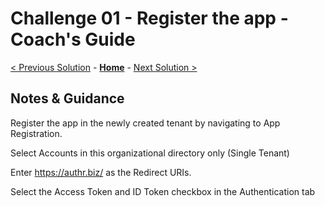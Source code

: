 # Challenge 01 - Register the app - Coach's Guide 

[< Previous Solution](./Solution-00.md) - **[Home](./README.md)** - [Next Solution >](./Solution-02.md)

## Notes & Guidance


Register the app in the newly created tenant by navigating to App Registration.

Select Accounts in this organizational directory only (Single Tenant)

Enter https://authr.biz/ as the Redirect URIs.

Select the Access Token and ID Token checkbox in the Authentication tab
